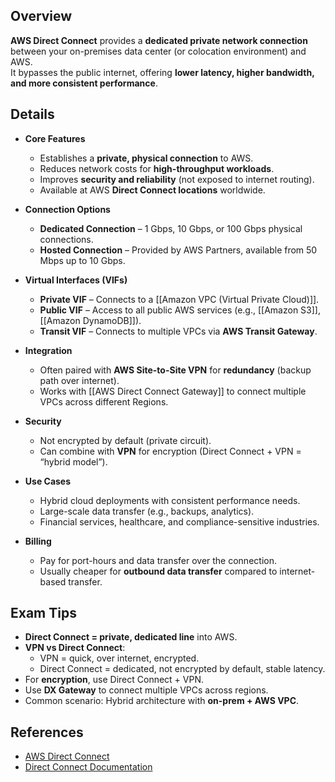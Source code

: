 ## **Overview**
**AWS Direct Connect** provides a **dedicated private network connection** between your on-premises data center (or colocation environment) and AWS.  
It bypasses the public internet, offering **lower latency, higher bandwidth, and more consistent performance**.

## **Details**
- **Core Features**
	- Establishes a **private, physical connection** to AWS.  
	- Reduces network costs for **high-throughput workloads**.  
	- Improves **security and reliability** (not exposed to internet routing).  
	- Available at AWS **Direct Connect locations** worldwide.  

- **Connection Options**
	- **Dedicated Connection** – 1 Gbps, 10 Gbps, or 100 Gbps physical connections.  
	- **Hosted Connection** – Provided by AWS Partners, available from 50 Mbps up to 10 Gbps.  

- **Virtual Interfaces (VIFs)**
	- **Private VIF** – Connects to a [[Amazon VPC (Virtual Private Cloud)]].  
	- **Public VIF** – Access to all public AWS services (e.g., [[Amazon S3]], [[Amazon DynamoDB]]).  
	- **Transit VIF** – Connects to multiple VPCs via **AWS Transit Gateway**.  

- **Integration**
	- Often paired with **AWS Site-to-Site VPN** for **redundancy** (backup path over internet).  
	- Works with [[AWS Direct Connect Gateway]] to connect multiple VPCs across different Regions.  

- **Security**
	- Not encrypted by default (private circuit).  
	- Can combine with **VPN** for encryption (Direct Connect + VPN = “hybrid model”).  

- **Use Cases**
	- Hybrid cloud deployments with consistent performance needs.  
	- Large-scale data transfer (e.g., backups, analytics).  
	- Financial services, healthcare, and compliance-sensitive industries.  

- **Billing**
	- Pay for port-hours and data transfer over the connection.  
	- Usually cheaper for **outbound data transfer** compared to internet-based transfer.  

## **Exam Tips**
- **Direct Connect = private, dedicated line** into AWS.  
- **VPN vs Direct Connect**:
	- VPN = quick, over internet, encrypted.  
	- Direct Connect = dedicated, not encrypted by default, stable latency.  
- For **encryption**, use Direct Connect + VPN.  
- Use **DX Gateway** to connect multiple VPCs across regions.  
- Common scenario: Hybrid architecture with **on-prem + AWS VPC**.  

## **References**
- [AWS Direct Connect](https://aws.amazon.com/directconnect/)  
- [Direct Connect Documentation](https://docs.aws.amazon.com/directconnect/latest/UserGuide/Welcome.html)  
